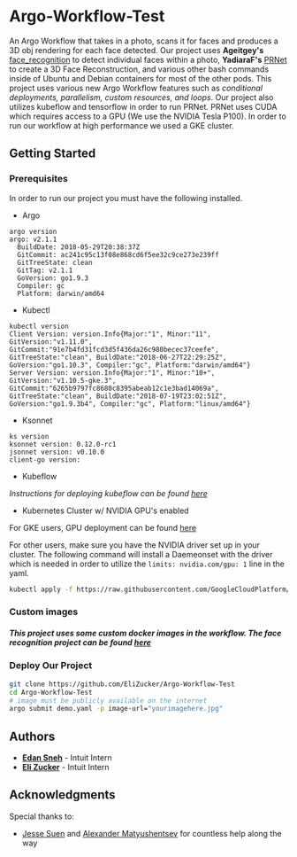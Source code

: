 # Argo-Workflow-Test
An Argo Workflow that takes in a photo, scans it for faces and produces a 3D obj rendering for each face detected. Our project uses **Ageitgey's** [face_recognition](https://github.com/ageitgey/face_recognition) to detect individual faces within a photo, **YadiaraF's** [PRNet](https://github.com/YadiraF/PRNet) to create a 3D Face Reconstruction, and various other bash commands inside of Ubuntu and Debian containers for most of the other pods. This project uses various new Argo Workflow features such as *conditional deployments, parallelism, custom resources, and loops*. Our project also utilizes kubeflow and tensorflow in order to run PRNet. PRNet uses CUDA which requires access to a GPU (We use the NVIDIA Tesla P100). In order to run our workflow at high performance we used a GKE cluster.

## Getting Started

### Prerequisites
In order to run our project you must have the following installed.

+ Argo
```
argo version
argo: v2.1.1
  BuildDate: 2018-05-29T20:38:37Z
  GitCommit: ac241c95c13f08e868cd6f5ee32c9ce273e239ff
  GitTreeState: clean
  GitTag: v2.1.1
  GoVersion: go1.9.3
  Compiler: gc
  Platform: darwin/amd64
```
+ Kubectl
```
kubectl version
Client Version: version.Info{Major:"1", Minor:"11", GitVersion:"v1.11.0", GitCommit:"91e7b4fd31fcd3d5f436da26c980becec37ceefe", GitTreeState:"clean", BuildDate:"2018-06-27T22:29:25Z", GoVersion:"go1.10.3", Compiler:"gc", Platform:"darwin/amd64"}
Server Version: version.Info{Major:"1", Minor:"10+", GitVersion:"v1.10.5-gke.3", GitCommit:"6265b9797fc8680c8395abeab12c1e3bad14069a", GitTreeState:"clean", BuildDate:"2018-07-19T23:02:51Z", GoVersion:"go1.9.3b4", Compiler:"gc", Platform:"linux/amd64"}
```
+ Ksonnet
```
ks version
ksonnet version: 0.12.0-rc1
jsonnet version: v0.10.0
client-go version:
```

+ Kubeflow

*Instructions for deploying kubeflow can be found [here](docs/KUBEFLOW.md)*

+ Kubernetes Cluster w/ NVIDIA GPU's enabled

For GKE users, GPU deployment can be found [here](https://cloud.google.com/kubernetes-engine/docs/how-to/gpus) 

For other users, make sure you have the NVIDIA driver set up in your cluster. The following command will install a Daemeonset with the driver which is needed in order to utilize the `limits: nvidia.com/gpu: 1` line in the yaml.

```bash
kubectl apply -f https://raw.githubusercontent.com/GoogleCloudPlatform/container-engine-accelerators/stable/nvidia-driver-installer/cos/daemonset-preloaded.yaml
```

### Custom images

##### This project uses some custom docker images in the workflow. The face recognition project can be found [here](https://github.com/EliZucker/face_recognition)

### Deploy Our Project
```bash
git clone https://github.com/EliZucker/Argo-Workflow-Test
cd Argo-Workflow-Test
# image must be publicly available on the internet
argo submit demo.yaml -p image-url="yourimagehere.jpg"
```

## Authors
+ **[Edan Sneh](https://github.com/EdanSneh)** - Intuit Intern
+ **[Eli Zucker](http://github.com/EliZucker)** - Intuit Intern

## Acknowledgments
Special thanks to:
+ [Jesse Suen](http://github.com/jessesuen) and [Alexander Matyushentsev](http://github.com/alexmt) for countless help along the way